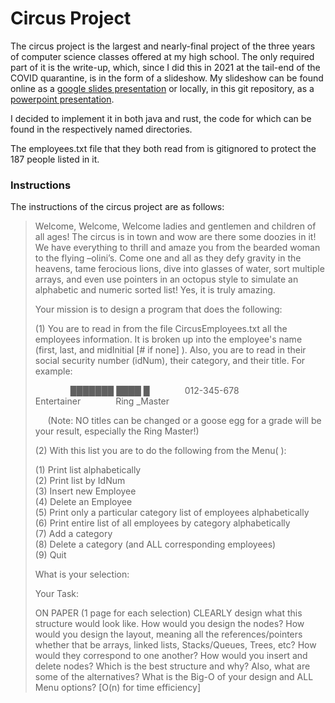 # Circus Project

The circus project is the largest and nearly-final project of the three years of computer science classes offered at my high school. The only required part of it is the write-up, which, since I did this in 2021 at the tail-end of the COVID quarantine, is in the form of a slideshow. My slideshow can be found online as a [google slides presentation](https://docs.google.com/presentation/d/1W2ZdkD0INduoYF3quKmHIq_MKYINg7BP07cEwzHWui4/edit?usp=sharing) or locally, in this git repository, as a [powerpoint presentation](write-up.pptx). 

I decided to implement it in both java and rust, the code for which can be found in the respectively named directories. 

The employees.txt file that they both read from is gitignored to protect the 187 people listed in it.

### Instructions

The instructions of the circus project are as follows:

>Welcome, Welcome, Welcome ladies and gentlemen and children of all ages!  The circus is in town and wow are there some doozies in it!  We have everything to thrill and amaze you from the bearded woman to the flying –olini’s.  Come one and all as they defy gravity in the heavens, tame ferocious lions, dive into glasses of water, sort multiple arrays, and even use pointers in an octopus style to simulate an alphabetic and numeric sorted list!  Yes, it is truly amazing.
>
>Your mission is to design a program that does the following:
>
>(1)	You are to read in from the file CircusEmployees.txt all the employees information.  It is broken up into the employee's name (first, last, and midInitial [# if none] ).  Also, you are to read in their social security number (idNum), their category, and their title.  For example:
>
> &emsp;&emsp;&emsp;&emsp;&#9608;&#9608;&#9608;&#9608;&#9608;&#9608;&#9608; &#9608;&#9608;&#9608;&#9608; &#9608;&emsp;&emsp;&emsp;&emsp;012-345-678&emsp;&emsp;&emsp;&emsp;Entertainer&emsp;&emsp;&emsp;&emsp;Ring _Master
>
> &nbsp;&nbsp;&nbsp;&nbsp;&nbsp;(Note: NO titles can be changed or a goose egg for a grade will be your result, especially the Ring Master!)
>
>(2)  With this list you are to do the following from the Menu( ):
> 
>(1)        Print list alphabetically\
>(2)        Print list by IdNum\
>(3)        Insert new Employee\
>(4)	Delete an Employee\
>(5)	Print only a particular category list of employees alphabetically\
>(6)	Print entire list of all employees by category alphabetically\
>(7)	Add a category\
>(8)	Delete a category (and ALL corresponding employees)\
>(9)	Quit
>
>What is your selection:
>
>Your Task:
> 
>ON PAPER  (1 page for each selection) CLEARLY design what this structure would look like.  How would you design the nodes? How would you design the layout, meaning all the references/pointers whether that be arrays, linked lists, Stacks/Queues, Trees, etc?  How would they correspond to one another?  How would you insert and delete nodes? Which is the best structure and why? Also, what are some of the alternatives? What is the Big-O of your design and ALL Menu options?  [O(n) for time efficiency]


